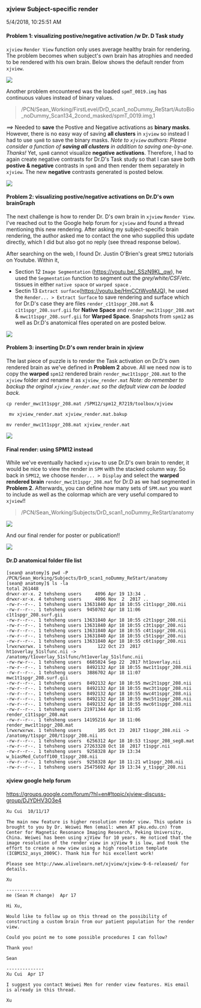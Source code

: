### xjview Subject-specific render
5/4/2018, 10:25:51 AM

#### Problem 1: visualizing postive/negative activation /w Dr. D Task study
`xjview` `Render View` function only uses average healthy brain for rendering. The problem becomes when subject's own brain has atrophies and needed to be rendered with his own brain. Below shows the default render from `xjview`.

![](asset/xjview_render.png)

Another problem encountered was the loaded `spmT_0019.img` has continuous values instead of binary values.
> /PCN/Sean_Working/FirstLevel/DrD_scan1_noDummy_ReStart/AutoBio_noDummy_Scan134_2cond_masked/spmT_0019.img,1

_==>_ Needed to **save** the Postive and Negative activations as **binary masks**. However, there is no easy way of saving **all clusters** in `xjview` so instead I had to use `spm8` to save the binary masks. _Note to `xjview` authors: Please consider a function of **saving all clusters** in addition to saving one-by-one. Thanks!_ Yet, `spm8` cannot visualize **negative activations**. Therefore, I had to again create negative contrasts for Dr.D's Task study so that I can save both **postive & negative** contrasts in `spm8` and then render them separately in `xjview`. The new **negative** contrasts generated is posted below.

![](asset/spm8_SPM.MAT_contrasts.png)

#### Problem 2: visualizing postive/negative activations on Dr.D's own brainGraph
The next challenge is how to render Dr. D's own brain in `xjview` `Render View`. I've reached out to the Google help forum for `xjview` and found a thread mentioning this new rendering. After asking my subject-specific brain rendering, the author asked me to contact the one who supplied this update directly, which I did but also got no reply (see thread response below).

After searching on the web, I found Dr. Justin O'Brien's great `SPM12` tutorials on Youtube. Within it,
- Section 12 `Image Segmentation` (https://youtu.be/_SSzN9KL_qw), he used the `Segmentation` function to segment out the _grey/white/CSF/etc._ tissues in either `native space` or `warped space` .
- Sectin 13 `Extract surface`(https://youtu.be/HmCCtWvqMJQ), he used the `Render... > Extract Surface` to save rendering and surface which for Dr.D's case they are files `render_c1t1spgr_208.mat` & `c1t1spgr_208.surf.gii` for **Native Space** and `render_mwc1t1spgr_208.mat` & `mwc1t1spgr_208.surf.gii` for **Warped Space**. Snapshots from `spm12` as well as Dr.D's anatomical files operated on are posted below.

![](asset/spm12_render.png)

#### Problem 3: inserting Dr.D's own render brain in xjview
The last piece of puzzle is to render the Task activation on Dr.D's own rendered brain as we've defined in **Problem 2** above. All we need now is to copy the **warped** `spm12` rendered brain `render_mwc1t1spgr_208.mat` to the `xjview` folder and rename it as `xjview_render.mat` _Note: do remember to backup the orginal `xjview_render.mat` so the default view can be loaded back._

`cp render_mwc1t1spgr_208.mat /SPM12/spm12_R7219/toolbox/xjview`

` mv xjview_render.mat xjview_render.mat.bakup`

`mv render_mwc1t1spgr_208.mat xjview_render.mat`

![](asset/xjview_OwnBrain_Render.png)

#### Final render: using SPM12 instead
While we've eventually hacked `xjview` to use Dr.D's own brain to render, it would be nice to view the render in `SPM` with the stacked column way. So back in `SPM12`, we choose `Render... > Display` and select the **warped rendered brain** `render_mwc1t1spgr_208.mat` for Dr.D as we had segmented in **Problem 2**. Afterwards, you can define how many sets of `SPM.mat` you want to include as well as the colormap which are very useful compared to `xjview`!!

>/PCN/Sean_Working/Subjects/DrD_scan1_noDummy_ReStart/anatomy

![](asset/spm12_render_display_options.png)

And our final render for poster or publication!!

![](asset/spm12_render_display_final.png)


#### Dr.D anatomical folder file list
```
[sean@ anatomy]$ pwd -P
/PCN/Sean_Working/Subjects/DrD_scan1_noDummy_ReStart/anatomy
[sean@ anatomy]$ ls -la
total 261448
drwxr-xr-x. 2 tehsheng users     4096 Apr 19 13:34 .
drwxr-xr-x. 4 tehsheng users     4096 Nov  2  2017 ..
-rw-r--r--. 1 tehsheng users 13631840 Apr 18 10:55 c1t1spgr_208.nii
-rw-r--r--. 1 tehsheng users  9450702 Apr 18 11:06 c1t1spgr_208.surf.gii
-rw-r--r--. 1 tehsheng users 13631840 Apr 18 10:55 c2t1spgr_208.nii
-rw-r--r--. 1 tehsheng users 13631840 Apr 18 10:55 c3t1spgr_208.nii
-rw-r--r--. 1 tehsheng users 13631840 Apr 18 10:55 c4t1spgr_208.nii
-rw-r--r--. 1 tehsheng users 13631840 Apr 18 10:55 c5t1spgr_208.nii
-rw-r--r--. 1 tehsheng users 13631840 Apr 18 10:55 c6t1spgr_208.nii
lrwxrwxrwx. 1 tehsheng users      122 Oct 23  2017 ht1overlay_51slfunc.nii -> /anatomy/t1overlay_51slfunc/ht1overlay_51slfunc.nii
-rw-rw-r--. 1 tehsheng users  6685024 Sep 22  2017 ht1overlay.nii
-rw-r--r--. 1 tehsheng users  8492132 Apr 18 10:55 mwc1t1spgr_208.nii
-rw-r--r--. 1 tehsheng users  3886702 Apr 18 11:07 mwc1t1spgr_208.surf.gii
-rw-r--r--. 1 tehsheng users  8492132 Apr 18 10:55 mwc2t1spgr_208.nii
-rw-r--r--. 1 tehsheng users  8492132 Apr 18 10:55 mwc3t1spgr_208.nii
-rw-r--r--. 1 tehsheng users  8492132 Apr 18 10:55 mwc4t1spgr_208.nii
-rw-r--r--. 1 tehsheng users  8492132 Apr 18 10:55 mwc5t1spgr_208.nii
-rw-r--r--. 1 tehsheng users  8492132 Apr 18 10:55 mwc6t1spgr_208.nii
-rw-r--r--. 1 tehsheng users 21971344 Apr 18 11:05 render_c1t1spgr_208.mat
-rw-r--r--. 1 tehsheng users 14195216 Apr 18 11:06 render_mwc1t1spgr_208.mat
lrwxrwxrwx. 1 tehsheng users      105 Oct 23  2017 t1spgr_208.nii -> /anatomy/t1spgr_208/t1spgr_208.nii
-rw-r--r--. 1 tehsheng users  6256312 Apr 18 10:53 t1spgr_208_seg8.mat
-rw-r--r--. 1 tehsheng users 27263328 Oct 18  2017 t1spgr.nii
-rw-r--r--. 1 tehsheng users  9258328 Apr 19 13:34 w_biasMed_Cutoff100_t1spgr_208.nii
-rw-r--r--. 1 tehsheng users  9258328 Apr 18 11:21 wt1spgr_208.nii
-rw-r--r--. 1 tehsheng users 25475692 Apr 19 13:34 y_t1spgr_208.nii
```

#### xjview google help forum
https://groups.google.com/forum/?hl=en#!topic/xjview-discuss-group/DJYDHV3O3e4
```
Xu Cui	10/11/17

The main new feature is higher resolution render view. This update is brought to you by Dr. Weiwei Men (email: wmen AT pku.edu.cn) from Center for Magnetic Resonance Imaging Research, Peking University, China. Weiwei has been using xjView for 10 years. He noticed that the image resolution of the render view in xjView 9 is low, and took the effort to create a new view using a high resolution template (ICBM152_asys_2009C). Thank him for his excellent work!

Please see http://www.alivelearn.net/xjview/xjview-9-6-released/ for details.

Xu

-------------
me (Sean M change) 	Apr 17

Hi Xu,

Would like to follow up on this thread on the possibility of constructing a custom brain from our patient population for the render view.

Could you point me to some possible procedures I can follow?

Thank you!

Sean

--------------
Xu Cui	Apr 17

I suggest you contact Weiwei Men for render view features. His email is already in this thread.

Xu
```

